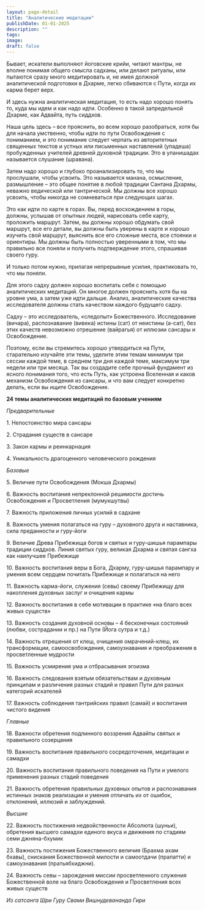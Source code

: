 ```yaml
---
layout: page-detail
title: "Аналитические медитации"
publishDate: 01-01-2025
description: ""
tags:
image:
draft: false
---
```


Бывает, искатели выполняют йоговские крийи, читают мантры, не вполне понимая общего смысла садханы, или делают ритуалы, или пытаются сразу много медитировать и, не имея должной аналитической подготовки в Дхарме, легко сбиваются с Пути, когда их карма берет верх.

И здесь нужна аналитическая медитация, то есть надо хорошо понять то, куда мы идем и как надо идти. Особенно в такой запредельной Дхарме, как Адвайта, путь сиддхов.

Наша цель здесь – все прояснить, во всем хорошо разобраться, хотя бы для начала умственно, чтобы идти по пути Освобождения с пониманием, и это понимание следует черпать из авторитетных священных текстов и устных или письменных наставлений (упадеша) пробужденных учителей древней духовной традиции. Это в упанишадах называется слушание (шравана).

Затем надо хорошо и глубоко проанализировать то, что мы прослушали, чтобы усвоить. Это называется манана, осмысление, размышление – это общее понятие в любой традиции Сантана Дхармы, неважно ведической или тантрической. Мы должны все хорошо усвоить, чтобы никогда не сомневаться при следующих шагах.

Это как идти по карте в горах. Вы, перед восхождением в горы, должны, услышав от опытных людей, нарисовать себе карту, проложить маршрут. Затем, вы должны хорошо обдумать свой маршрут, все его детали, вы должны быть уверены в карте и хорошо изучить свой маршрут, выяснить все его сложные места, все стоянки и ориентиры. Мы должны быть полностью уверенными в том, что мы правильно все поняли и получить подтверждение этого, спрашивая своего гуру.

И только потом нужно, прилагая непрерывные усилия, практиковать то, что мы поняли.

Для этого садху должен хорошо воспитать себя с помощью аналитических медитаций. Он многое должен прояснить хотя бы на уровне ума, а затем уже идти дальше. Анализ, аналитические качества исследователя должны стать качеством каждого будущего садху.

Садху – это исследователь, «следопыт» Божественного. Исследование (вичара), распознавание (вивека) истины (сат) от неистины (а-сат), без этих качеств невозможно отрешение (вайрагья) от иллюзии сансары и Освобождение.

Поэтому, если вы стремитесь хорошо утвердиться на Пути, старательно изучайте эти темы, уделите этим темам минимум три сессии каждой теме, в среднем три дня каждой теме, максимум три недели или три месяца. Так вы создадите себе прочный фундамент из ясного понимания того, что есть Путь, как устроена Вселенная и каков механизм Освобождения из сансары, и что вам следует конкретно делать, если вы ищите Освобождение.

**24 темы аналитических медитаций по базовым учениям**

_Предварительные_

1\. Непостоянство мира сансары 

2\. Страдания существ в сансаре

3\. Закон кармы и реинкарнация

4\. Уникальность драгоценного человеческого рождения

_Базовые_

5\. Величие пути Освобождения (Мокша Дхармы)

6\. Важность воспитания непреклонной решимости достичь Освобождения и Просветления (мумукшутвы)

7\. Важность приложения личных усилий в садхане 

8\. Важность умения полагаться на гуру – духовного друга и наставника, сила преданности и гуру-йоги 

9\. Величие Древа Прибежища богов и святых и гуру-шишья парампары традиции сиддхов. Линия святых гуру, великая Дхарма и святая сангха как наилучшее Прибежище

10\. Важность воспитания веры в Бога, Дхарму, гуру-шишья парампару и умения всем сердцем почитать Прибежище и полагаться на него 

11\. Важность карма-йоги, служения (севы) своему Прибежищу для накопления духовных заслуг и очищения кармы 

12\. Важность воспитания в себе мотивации в практике «на благо всех живых существ»

13\. Важность создания духовной основы – 4 бесконечных состояний (любви, сострадании и пр.) на Пути (Йога сутра и т.д.) 

14\. Важность отрешения от клеш, очищения омрачений-клеш, их трансформации, самоосвобождения, самоузнавания и преображения в просветленные мудрости 

15\. Важность усмирения ума и отбрасывания эгоизма 

16\. Важность следования взятым обязательствам и духовным принципам и различения разных стадий и правил Пути для разных категорий искателей

17\. Важность соблюдения тантрийских правил (самай) и воспитания чистого видения

_Главные_ 

18\. Важности обретения подлинного воззрения Адвайты святых и правильного созерцания 

19\. Важность воспитания правильного сосредоточения, медитации и самадхи 

20\. Важность воспитания правильного поведения на Пути и умелого применения разных стадий поведения 

21\. Важность обретения правильных духовных опытов и распознавания истинных знаков реализации и умения отличать их от ошибок, отклонений, иллюзий и заблуждений.

_Высшие_ 

22\. Важность постижения недвойственности Абсолюта (шуньи), обретения высшего самадхи единого вкуса и движения по стадиям семи джняна-бхумик 

23\. Важность постижения Божественного величия (Брахма ахам бхавы), снискания Божественной милости и самоотдачи (прапатти) и самоузнавания (пратьябхиджни). 

24\. Важность севы – зарождения миссии просветленного служения Божественной воле на благо Освобождения и Просветления всех живых существ

_Из сатсанга Шри Гуру Свами Вишнудевананда Гири_
